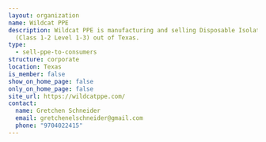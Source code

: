 ```yaml
---
layout: organization
name: Wildcat PPE
description: Wildcat PPE is manufacturing and selling Disposable Isolation gowns
  (Class 1-2 Level 1-3) out of Texas.
type:
  - sell-ppe-to-consumers
structure: corporate
location: Texas
is_member: false
show_on_home_page: false
only_on_home_page: false
site_url: https://wildcatppe.com/
contact:
  name: Gretchen Schneider
  email: gretchenelschneider@gmail.com
  phone: "9704022415"
---
```

